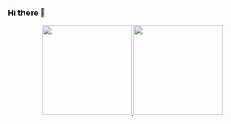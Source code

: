 ### Hi there 👋

<!--
**aline-tg/aline-tg** is a ✨ _special_ ✨ repository because its `README.md` (this file) appears on your GitHub profile.

Here are some ideas to get you started:

- 🔭 I’m currently working on ...
- 🌱 I’m currently learning ...
- 👯 I’m looking to collaborate on ...
- 🤔 I’m looking for help with ...
- 💬 Ask me about ...
- 📫 How to reach me: ...
- 😄 Pronouns: ...
- ⚡ Fun fact: ...
-->

<div align="center">
  <a href="https://github.com/aline-tg/">
  <img height="180em" src="https://github-readme-stats.vercel.app/api?username=aline-tg&show_icons=false&theme=aura&include_all_commits=true&count_private=true"/>
<img height="180em" src="https://github-readme-stats.vercel.app/api/top-langs/?username=aline-tg&layout=compact&langs_count=7&theme=aura&count_private=true"/>
